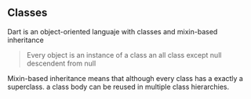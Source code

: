 ## Classes 

Dart is an object-oriented languaje
with classes and mixin-based inheritance

> Every object is an instance of a class
> an all class except null descendent from null

Mixin-based inheritance  means that although every 
class has a exactly a superclass. a class body can be reused
in multiple class hierarchies.
 